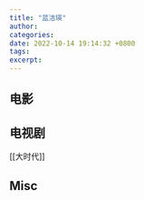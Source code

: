 ```yaml
---
title: "蓝洁瑛"
author: 
categories: 
date: 2022-10-14 19:14:32 +0800
tags: 
excerpt: 
---
```








## 电影


## 电视剧

[[大时代]]




## Misc



